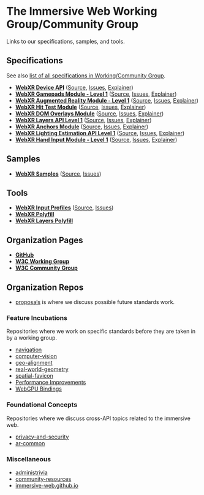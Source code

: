 The Immersive Web Working Group/Community Group
=================================================

Links to our specifications, samples, and tools.

Specifications
--------------

See also [list of all specifications in Working/Community Group](https://www.w3.org/immersive-web/list_spec.html). 

  - [**WebXR Device API**](https://immersive-web.github.io/webxr/) ([Source](https://github.com/immersive-web/webxr), [Issues](https://github.com/immersive-web/webxr/issues), [Explainer](https://github.com/immersive-web/webxr/blob/master/explainer.md))
  - [**WebXR Gamepads Module - Level 1**](https://immersive-web.github.io/webxr-gamepads-module/) ([Source](https://github.com/immersive-web/webxr-gamepads-module), [Issues](https://github.com/immersive-web/webxr-gamepads-module/issues), [Explainer](https://github.com/immersive-web/webxr-gamepads-module/blob/master/gamepads-module-explainer.md))
  - [**WebXR Augmented Reality Module - Level 1**](https://immersive-web.github.io/webxr-ar-module/) ([Source](https://github.com/immersive-web/webxr-ar-module), [Issues](https://github.com/immersive-web/webxr-ar-module/issues), [Explainer](https://github.com/immersive-web/webxr-ar-module/blob/master/ar-module-explainer.md))
  - [**WebXR Hit Test Module**](https://immersive-web.github.io/hit-test) ([Source](https://github.com/immersive-web/hit-test), [Issues](https://github.com/immersive-web/hit-test/issues), [Explainer](https://github.com/immersive-web/hit-test/blob/master/hit-testing-explainer.md))
  - [**WebXR DOM Overlays Module**](https://immersive-web.github.io/dom-overlays) ([Source](https://github.com/immersive-web/dom-overlays), [Issues](https://github.com/immersive-web/dom-overlays/issues), [Explainer](https://github.com/immersive-web/dom-overlays/blob/master/explainer.md))
  - [**WebXR Layers API Level 1**](https://immersive-web.github.io/layers/) ([Source](https://github.com/immersive-web/layers), [Issues](https://github.com/immersive-web/layers/issues), [Explainer](https://github.com/immersive-web/layers/blob/master/explainer.md))
  - [**WebXR Anchors Module**](https://immersive-web.github.io/anchors/) ([Source](https://github.com/immersive-web/anchors), [Issues](https://github.com/immersive-web/anchors/issues), [Explainer](https://github.com/immersive-web/anchors/blob/main/explainer.md))
  - [**WebXR Lighting Estimation API Level 1**](https://immersive-web.github.io/lighting-estimation/) ([Source](https://github.com/immersive-web/lighting-estimation), [Issues](https://github.com/immersive-web/lighting-estimation/issues), [Explainer](https://github.com/immersive-web/lighting-estimation/blob/main/lighting-estimation-explainer.md))
  - [**WebXR Hand Input Module - Level 1**](https://immersive-web.github.io/webxr-hand-input/) ([Source](https://github.com/immersive-web/webxr-hands-input), [Issues](https://github.com/immersive-web/webxr-hands-input/issues), [Explainer](https://github.com/immersive-web/webxr-hand-input/blob/main/explainer.md))

Samples
-------
  - [**WebXR Samples**](https://immersive-web.github.io/webxr-samples/) ([Source](https://github.com/immersive-web/webxr-samples), [Issues](https://github.com/immersive-web/webxr-samples/issues))

Tools
-----
  - [**WebXR Input Profiles**](https://immersive-web.github.io/webxr-input-profiles/) ([Source](https://github.com/immersive-web/webxr-input-profiles), [Issues](https://github.com/immersive-web/webxr-input-profiles/issues))
  - [**WebXR Polyfill**](https://github.com/immersive-web/webxr-polyfill)
  - [**WebXR Layers Polyfill**](https://github.com/immersive-web/webxr-layers-polyfill)

Organization Pages
------------------
  - [**GitHub**](https://github.com/immersive-web)
  - [**W3C Working Group**](https://www.w3.org/immersive-web/)
  - [**W3C Community Group**](https://www.w3.org/community/immersive-web/)

Organization Repos
------------------

- [proposals](https://github.com/immersive-web/proposals) is where we discuss possible future standards work.

### Feature Incubations

Repositories where we work on specific standards before they are taken in by a working group.

- [navigation](https://github.com/immersive-web/navigation)
- [computer-vision](https://github.com/immersive-web/computer-vision)
- [geo-alignment](https://github.com/immersive-web/geo-alignment)
- [real-world-geometry](https://github.com/immersive-web/real-world-geometry)
- [spatial-favicon](https://github.com/immersive-web/spatial-favicons)
- [Performance Improvements](https://github.com/immersive-web/performance-improvements)
- [WebGPU Bindings](https://github.com/immersive-web/WebXR-WebGPU-Binding)

### Foundational Concepts

Repositories where we discuss cross-API topics related to the immersive web.

- [privacy-and-security](https://github.com/immersive-web/privacy-and-security)
- [ar-common](https://github.com/immersive-web/ar-common)

### Miscellaneous

- [administrivia](https://github.com/immersive-web/administrivia)
- [community-resources](https://github.com/immersive-web/community-resources)
- [immersive-web.github.io](https://github.com/immersive-web/immersive-web.github.io)
